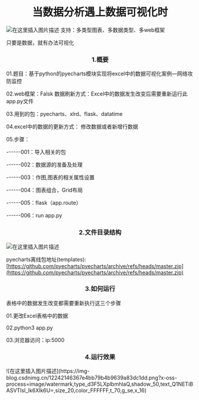 <h1 align = "center">当数据分析遇上数据可视化时</h1>

![在这里插入图片描述](https://img-blog.csdnimg.cn/838d477a3d6c4d80bbd471daca44ad12.png)
支持：多类型图表、多数据类型、多web框架


只要是数据，就有办法可视化

<h3 align = "center">1.概要</h3>
01.题目：基于python的pyecharts模块实现将excel中的数据可视化案例—网络攻防监控

02.web框架：Falsk
数据刷新方式：Excel中的数据发生改变后需要重新运行此app.py文件

03.用到的包：pyecharts、xlrd、flask、datatime

04.excel中的数据的更新方式：
修改数据或者新增行数据

05.步骤：

------001：导入相关的包

------002：数据源的准备及处理

------003：作图,图表的相关属性设置

------004：图表组合，Grid布局

------005：flask（app.route）

------006：run app.py

<h3 align = "center">2.文件目录结构</h3>

![在这里插入图片描述](https://img-blog.csdnimg.cn/52cc72f47155442e8373adf6f3687749.png?x-oss-process=image/watermark,type_d3F5LXplbmhlaQ,shadow_50,text_Q1NETiBASVTlsI_lk6Xlk6U=,size_13,color_FFFFFF,t_70,g_se,x_16)

pyecharts离线包地址(templates):
[https://github.com/pyecharts/pyecharts/archive/refs/heads/master.zip](https://github.com/pyecharts/pyecharts/archive/refs/heads/master.zip)

<h3 align = "center">3.如何运行</h3>

表格中的数据发生改变都需要重新执行这三个步骤

01.更改Excel表格中的数据

02.python3 app.py

03.浏览器访问：ip:5000

<h3 align = "center">4.运行效果</h3>
![在这里插入图片描述](https://img-blog.csdnimg.cn/12242146367e4bb79b4b9639a83dc1dd.png?x-oss-process=image/watermark,type_d3F5LXplbmhlaQ,shadow_50,text_Q1NETiBASVTlsI_lk6Xlk6U=,size_20,color_FFFFFF,t_70,g_se,x_16)

